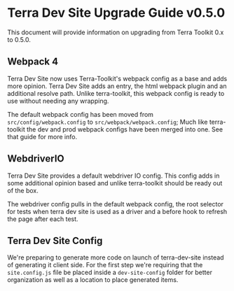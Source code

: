 # Terra Dev Site Upgrade Guide v0.5.0
This document will provide information on upgrading from Terra Toolkit 0.x to 0.5.0.

## Webpack 4
Terra Dev Site now uses Terra-Toolkit's webpack config as a base and adds more opinion. Terra Dev Site adds an entry, the html webpack plugin and an additional resolve path. Unlike terra-toolkit, this webpack config is ready to use without needing any wrapping.

The default webpack config has been moved from `src/config/webpack.config` to `src/webpack/webpack.config`;
Much like terra-toolkit the dev and prod webpack configs have been merged into one. See that guide for more info.

## WebdriverIO
Terra Dev Site provides a default webdriver IO config. This config adds in some additional opinion based and unlike terra-toolkit should be ready out of the box.

The webdriver config pulls in the default webpack config, the root selector for tests when terra dev site is used as a driver and a before hook to refresh the page after each test.

## Terra Dev Site Config
We're preparing to generate more code on launch of terra-dev-site instead of generating it client side. For the first step we're requiring that the `site.config.js` file be placed inside a `dev-site-config` folder for better organization as well as a location to place generated items.
